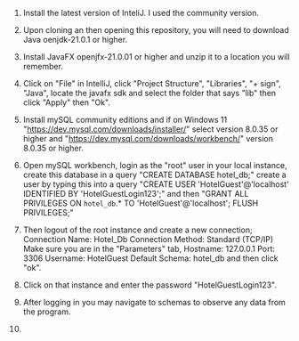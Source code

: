 1. Install the latest version of InteliJ. I used the community version.
2. Upon cloning an then opening this repository, you will need to download Java oenjdk-21.0.1 or higher.
3. Install JavaFX openjfx-21.0.01 or higher and unzip it to a location you will remember.
4. Click on "File" in IntelliJ, click "Project Structure", "Libraries", "+ sign", "Java", locate the javafx sdk and select the folder that says "lib" then click "Apply" then "Ok".


5. Install mySQL community editions and if on Windows 11 "https://dev.mysql.com/downloads/installer/" select version 8.0.35 or higher and "https://dev.mysql.com/downloads/workbench/" version 8.0.35 or higher.
6. Open mySQL workbench, login as the "root" user in your local instance,
   create this database in a query "CREATE DATABASE hotel_db;"
   create a user by typing this into a query "CREATE USER 'HotelGuest'@'localhost' IDENTIFIED BY 'HotelGuestLogin123';"
   and then "GRANT ALL PRIVILEGES ON `hotel_db`.* TO 'HotelGuest'@'localhost';
             FLUSH PRIVILEGES;"
7. Then logout of the root instance and create a new connection;
   Connection Name: Hotel_Db
   Connection Method: Standard (TCP/IP)
   Make sure you are in the "Parameters" tab,
     Hostname: 127.0.0.1 Port: 3306
     Username: HotelGuest
     Default Schema: hotel_db
   and then click "ok".
8. Click on that instance and enter the password "HotelGuestLogin123".
9. After logging in you may navigate to schemas to observe any data from the program.

10. 
